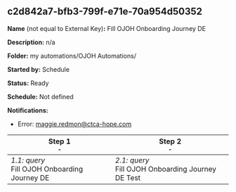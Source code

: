 ## c2d842a7-bfb3-799f-e71e-70a954d50352

**Name** (not equal to External Key)**:** Fill OJOH Onboarding Journey DE

**Description:** n/a

**Folder:** my automations/OJOH Automations/

**Started by:** Schedule

**Status:** Ready

**Schedule:** Not defined

**Notifications:**

* Error: maggie.redmon@ctca-hope.com

| Step 1<br>_<small>-</small>_ | Step 2<br>_<small>-</small>_ |
| --- | --- |
| _1.1: query_<br>Fill OJOH Onboarding Journey DE | _2.1: query_<br>Fill OJOH Onboarding Journey DE Test |
